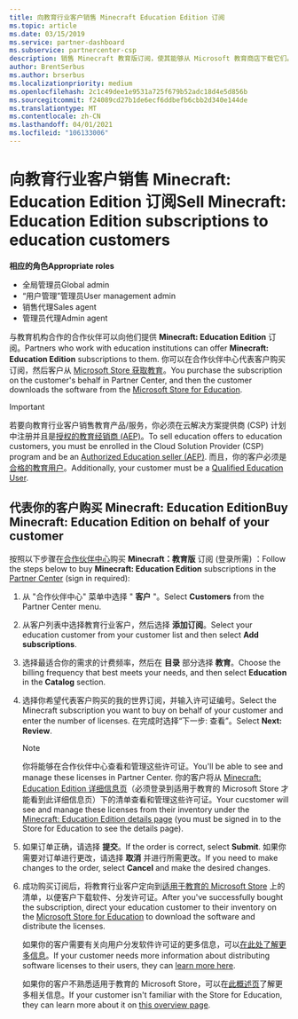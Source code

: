```yaml
---
title: 向教育行业客户销售 Minecraft Education Edition 订阅
ms.topic: article
ms.date: 03/15/2019
ms.service: partner-dashboard
ms.subservice: partnercenter-csp
description: 销售 Minecraft 教育版订阅，使其能够从 Microsoft 教育商店下载它们。
author: BrentSerbus
ms.author: brserbus
ms.localizationpriority: medium
ms.openlocfilehash: 2c1c49dee1e9531a725f679b52adc18d4e5d856b
ms.sourcegitcommit: f24089cd27b1de6ecf6ddbefb6cbb2d340e144de
ms.translationtype: MT
ms.contentlocale: zh-CN
ms.lasthandoff: 04/01/2021
ms.locfileid: "106133006"
---
```

# <a name="sell-minecraft-education-edition-subscriptions-to-education-customers"></a><span data-ttu-id="e0bad-103">向教育行业客户销售 Minecraft: Education Edition 订阅</span><span class="sxs-lookup"><span data-stu-id="e0bad-103">Sell Minecraft: Education Edition subscriptions to education customers</span></span>

<span data-ttu-id="e0bad-104">**相应的角色**</span><span class="sxs-lookup"><span data-stu-id="e0bad-104">**Appropriate roles**</span></span>

- <span data-ttu-id="e0bad-105">全局管理员</span><span class="sxs-lookup"><span data-stu-id="e0bad-105">Global admin</span></span>
- <span data-ttu-id="e0bad-106">“用户管理”管理员</span><span class="sxs-lookup"><span data-stu-id="e0bad-106">User management admin</span></span>
- <span data-ttu-id="e0bad-107">销售代理</span><span class="sxs-lookup"><span data-stu-id="e0bad-107">Sales agent</span></span>
- <span data-ttu-id="e0bad-108">管理员代理</span><span class="sxs-lookup"><span data-stu-id="e0bad-108">Admin agent</span></span>

<span data-ttu-id="e0bad-109">与教育机构合作的合作伙伴可以向他们提供 **Minecraft: Education Edition** 订阅。</span><span class="sxs-lookup"><span data-stu-id="e0bad-109">Partners who work with education institutions can offer **Minecraft: Education Edition** subscriptions to them.</span></span> <span data-ttu-id="e0bad-110">你可以在合作伙伴中心代表客户购买订阅，然后客户从 [Microsoft Store 获取教育](https://educationstore.microsoft.com)。</span><span class="sxs-lookup"><span data-stu-id="e0bad-110">You purchase the subscription on the customer's behalf in Partner Center, and then the customer downloads the software from the [Microsoft Store for Education](https://educationstore.microsoft.com).</span></span> 

>[!IMPORTANT]
><span data-ttu-id="e0bad-111">若要向教育行业客户销售教育产品/服务，你必须在云解决方案提供商 (CSP) 计划中注册并且是[授权的教育经销商 (AEP)](https://www.mepn.com)。</span><span class="sxs-lookup"><span data-stu-id="e0bad-111">To sell education offers to education customers, you must be enrolled in the Cloud Solution Provider (CSP) program and be an [Authorized Education seller (AEP)](https://www.mepn.com).</span></span> <span data-ttu-id="e0bad-112">而且，你的客户必须是[合格的教育用户](https://www.microsoftvolumelicensing.com/DocumentSearch.aspx?Mode=3&DocumentTypeId=7)。</span><span class="sxs-lookup"><span data-stu-id="e0bad-112">Additionally, your customer must be a [Qualified Education User](https://www.microsoftvolumelicensing.com/DocumentSearch.aspx?Mode=3&DocumentTypeId=7).</span></span>  

 
## <a name="buy-minecraft-education-edition-on-behalf-of-your-customer"></a><span data-ttu-id="e0bad-113">代表你的客户购买 **Minecraft: Education Edition**</span><span class="sxs-lookup"><span data-stu-id="e0bad-113">Buy **Minecraft: Education Edition** on behalf of your customer</span></span>

<span data-ttu-id="e0bad-114">按照以下步骤在[合作伙伴中心](https://partnercenter.microsoft.com/pcv/dashboard/overview
)购买 **Minecraft：教育版** 订阅 (登录所需) ：</span><span class="sxs-lookup"><span data-stu-id="e0bad-114">Follow the steps below to buy **Minecraft: Education Edition** subscriptions in the [Partner Center](https://partnercenter.microsoft.com/pcv/dashboard/overview
) (sign in required):</span></span>

  1.  <span data-ttu-id="e0bad-115">从 "合作伙伴中心" 菜单中选择 " **客户** "。</span><span class="sxs-lookup"><span data-stu-id="e0bad-115">Select **Customers** from the Partner Center menu.</span></span>
  
  2.  <span data-ttu-id="e0bad-116">从客户列表中选择教育行业客户，然后选择 **添加订阅**。</span><span class="sxs-lookup"><span data-stu-id="e0bad-116">Select your education customer from your customer list and then select **Add subscriptions**.</span></span>
  
  3.  <span data-ttu-id="e0bad-117">选择最适合你的需求的计费频率，然后在 **目录** 部分选择 **教育**。</span><span class="sxs-lookup"><span data-stu-id="e0bad-117">Choose the billing frequency that best meets your needs, and then select **Education** in the **Catalog** section.</span></span>

  4.  <span data-ttu-id="e0bad-118">选择你希望代表客户购买的我的世界订阅，并输入许可证编号。</span><span class="sxs-lookup"><span data-stu-id="e0bad-118">Select the Minecraft subscription you want to buy on behalf of your customer and enter the number of licenses.</span></span> <span data-ttu-id="e0bad-119">在完成时选择“下一步:  查看”。</span><span class="sxs-lookup"><span data-stu-id="e0bad-119">Select **Next: Review**.</span></span>

      >[!NOTE]
      ><span data-ttu-id="e0bad-120">你将能够在合作伙伴中心查看和管理这些许可证。</span><span class="sxs-lookup"><span data-stu-id="e0bad-120">You'll be able to see and manage these licenses in Partner Center.</span></span> <span data-ttu-id="e0bad-121">你的客户将从 [Minecraft: Education Edition 详细信息页](https://educationstore.microsoft.com/store/details/minecraft-education-edition/9nblggh4r2r6)（必须登录到适用于教育的 Microsoft Store 才能看到此详细信息页）下的清单查看和管理这些许可证。</span><span class="sxs-lookup"><span data-stu-id="e0bad-121">Your cucstomer will see and manage these licenses from their inventory under the [Minecraft: Education Edition details page](https://educationstore.microsoft.com/store/details/minecraft-education-edition/9nblggh4r2r6) (you must be signed in to the Store for Education to see the details page).</span></span> 

  5.  <span data-ttu-id="e0bad-122">如果订单正确，请选择 **提交**。</span><span class="sxs-lookup"><span data-stu-id="e0bad-122">If the order is correct, select **Submit**.</span></span> <span data-ttu-id="e0bad-123">如果你需要对订单进行更改，请选择 **取消** 并进行所需更改。</span><span class="sxs-lookup"><span data-stu-id="e0bad-123">If you need to make changes to the order, select **Cancel** and make the desired changes.</span></span>   

  6.  <span data-ttu-id="e0bad-124">成功购买订阅后，将教育行业客户定向到[适用于教育的 Microsoft Store](https://educationstore.microsoft.com) 上的清单，以便客户下载软件、分发许可证。</span><span class="sxs-lookup"><span data-stu-id="e0bad-124">After you've successfully bought the subscription, direct your education customer to their inventory on the [Microsoft Store for Education](https://educationstore.microsoft.com) to download the software and distribute the licenses.</span></span>

      <span data-ttu-id="e0bad-125">如果你的客户需要有关向用户分发软件许可证的更多信息，可以[在此处了解更多信息](/education/windows/school-get-minecraft#distribute-minecraft)。</span><span class="sxs-lookup"><span data-stu-id="e0bad-125">If your customer needs more information about distributing software licenses to their users, they can [learn more here](/education/windows/school-get-minecraft#distribute-minecraft).</span></span>  
  
      <span data-ttu-id="e0bad-126">如果你的客户不熟悉适用于教育的 Microsoft Store，可以在[此概述页](/microsoft-store/windows-store-for-business-overview)了解更多相关信息。</span><span class="sxs-lookup"><span data-stu-id="e0bad-126">If your customer isn't familiar with the Store for Education, they can learn more about it on [this overview page](/microsoft-store/windows-store-for-business-overview).</span></span>  

